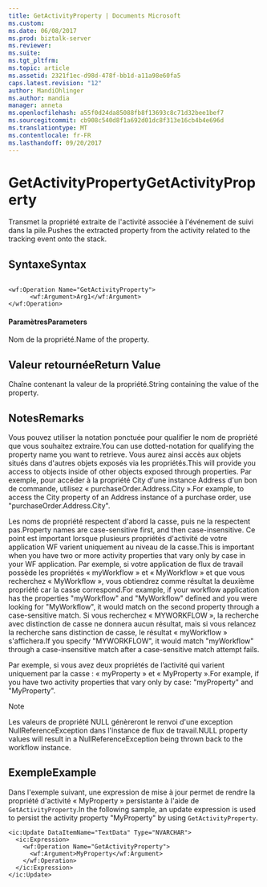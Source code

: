 ```yaml
---
title: GetActivityProperty | Documents Microsoft
ms.custom: 
ms.date: 06/08/2017
ms.prod: biztalk-server
ms.reviewer: 
ms.suite: 
ms.tgt_pltfrm: 
ms.topic: article
ms.assetid: 2321f1ec-d98d-478f-bb1d-a11a98e60fa5
caps.latest.revision: "12"
author: MandiOhlinger
ms.author: mandia
manager: anneta
ms.openlocfilehash: a55f0d24da85088fb8f13693c8c71d32bee1bef7
ms.sourcegitcommit: cb908c540d8f1a692d01dc8f313e16cb4b4e696d
ms.translationtype: MT
ms.contentlocale: fr-FR
ms.lasthandoff: 09/20/2017
---
```

# <a name="getactivityproperty"></a><span data-ttu-id="b9140-102">GetActivityProperty</span><span class="sxs-lookup"><span data-stu-id="b9140-102">GetActivityProperty</span></span>
<span data-ttu-id="b9140-103">Transmet la propriété extraite de l'activité associée à l'événement de suivi dans la pile.</span><span class="sxs-lookup"><span data-stu-id="b9140-103">Pushes the extracted property from the activity related to the tracking event onto the stack.</span></span>  
  
## <a name="syntax"></a><span data-ttu-id="b9140-104">Syntaxe</span><span class="sxs-lookup"><span data-stu-id="b9140-104">Syntax</span></span>  
  
```  
  
<wf:Operation Name="GetActivityProperty">  
      <wf:Argument>Arg1</wf:Argument>  
</wf:Operation>  
```  
  
#### <a name="parameters"></a><span data-ttu-id="b9140-105">Paramètres</span><span class="sxs-lookup"><span data-stu-id="b9140-105">Parameters</span></span>  
 <span data-ttu-id="b9140-106">Nom de la propriété.</span><span class="sxs-lookup"><span data-stu-id="b9140-106">Name of the property.</span></span>  
  
## <a name="return-value"></a><span data-ttu-id="b9140-107">Valeur retournée</span><span class="sxs-lookup"><span data-stu-id="b9140-107">Return Value</span></span>  
 <span data-ttu-id="b9140-108">Chaîne contenant la valeur de la propriété.</span><span class="sxs-lookup"><span data-stu-id="b9140-108">String containing the value of the property.</span></span>  
  
## <a name="remarks"></a><span data-ttu-id="b9140-109">Notes</span><span class="sxs-lookup"><span data-stu-id="b9140-109">Remarks</span></span>  
 <span data-ttu-id="b9140-110">Vous pouvez utiliser la notation ponctuée pour qualifier le nom de propriété que vous souhaitez extraire.</span><span class="sxs-lookup"><span data-stu-id="b9140-110">You can use dotted-notation for qualifying the property name you want to retrieve.</span></span> <span data-ttu-id="b9140-111">Vous aurez ainsi accès aux objets situés dans d'autres objets exposés via les propriétés.</span><span class="sxs-lookup"><span data-stu-id="b9140-111">This will provide you access to objects inside of other objects exposed through properties.</span></span> <span data-ttu-id="b9140-112">Par exemple, pour accéder à la propriété City d'une instance Address d'un bon de commande, utilisez « purchaseOrder.Address.City ».</span><span class="sxs-lookup"><span data-stu-id="b9140-112">For example, to access the City property of an Address instance of a purchase order, use "purchaseOrder.Address.City".</span></span>  
  
 <span data-ttu-id="b9140-113">Les noms de propriété respectent d'abord la casse, puis ne la respectent pas.</span><span class="sxs-lookup"><span data-stu-id="b9140-113">Property names are case-sensitive first, and then case-insensitive.</span></span> <span data-ttu-id="b9140-114">Ce point est important lorsque plusieurs propriétés d'activité de votre application WF varient uniquement au niveau de la casse.</span><span class="sxs-lookup"><span data-stu-id="b9140-114">This is important when you have two or more activity properties that vary only by case in your WF application.</span></span> <span data-ttu-id="b9140-115">Par exemple, si votre application de flux de travail possède les propriétés « myWorkflow » et « MyWorkflow » et que vous recherchez « MyWorkflow », vous obtiendrez comme résultat la deuxième propriété car la casse correspond.</span><span class="sxs-lookup"><span data-stu-id="b9140-115">For example, if your workflow application has the properties "myWorkflow" and "MyWorkflow" defined and you were looking for "MyWorkflow", it would match on the second property through a case-sensitive match.</span></span> <span data-ttu-id="b9140-116">Si vous recherchez « MYWORKFLOW », la recherche avec distinction de casse ne donnera aucun résultat, mais si vous relancez la recherche sans distinction de casse, le résultat « myWorkflow » s'affichera.</span><span class="sxs-lookup"><span data-stu-id="b9140-116">If you specify "MYWORKFLOW", it would match "myWorkflow" through a case-insensitive match after a case-sensitive match attempt fails.</span></span>  
  
 <span data-ttu-id="b9140-117">Par exemple, si vous avez deux propriétés de l’activité qui varient uniquement par la casse : « myProperty » et « MyProperty ».</span><span class="sxs-lookup"><span data-stu-id="b9140-117">For example, if you have two activity properties that vary only by case: "myProperty" and "MyProperty".</span></span>  
  
> [!NOTE]
>  <span data-ttu-id="b9140-118">Les valeurs de propriété NULL génèreront le renvoi d'une exception NullReferenceException dans l'instance de flux de travail.</span><span class="sxs-lookup"><span data-stu-id="b9140-118">NULL property values will result in a NullReferenceException being thrown back to the workflow instance.</span></span>  
  
## <a name="example"></a><span data-ttu-id="b9140-119">Exemple</span><span class="sxs-lookup"><span data-stu-id="b9140-119">Example</span></span>  
 <span data-ttu-id="b9140-120">Dans l'exemple suivant, une expression de mise à jour permet de rendre la propriété d'activité « MyProperty » persistante à l'aide de `GetActivityProperty`.</span><span class="sxs-lookup"><span data-stu-id="b9140-120">In the following sample, an update expression is used to persist the activity property "MyProperty" by using `GetActivityProperty`.</span></span>  
  
```  
<ic:Update DataItemName="TextData" Type="NVARCHAR">  
  <ic:Expression>  
    <wf:Operation Name="GetActivityProperty">  
      <wf:Argument>MyProperty</wf:Argument>  
    </wf:Operation>  
  </ic:Expression>  
</ic:Update>  
```